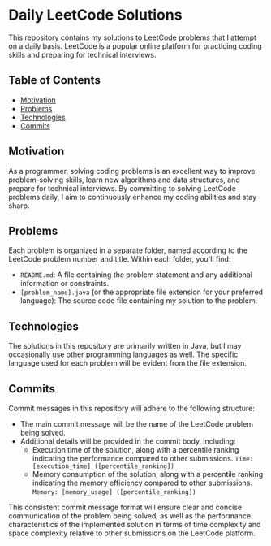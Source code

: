 # Daily LeetCode Solutions

This repository contains my solutions to LeetCode problems that I attempt on a daily basis. LeetCode is a popular online platform for practicing coding skills and preparing for technical interviews.

## Table of Contents

- [Motivation](#motivation)
- [Problems](#problems)
- [Technologies](#technologies)
- [Commits](#commits)

## Motivation

As a programmer, solving coding problems is an excellent way to improve problem-solving skills, learn new algorithms and data structures, and prepare for technical interviews. By committing to solving LeetCode problems daily, I aim to continuously enhance my coding abilities and stay sharp.

## Problems

Each problem is organized in a separate folder, named according to the LeetCode problem number and title. Within each folder, you'll find:

- `README.md`: A file containing the problem statement and any additional information or constraints.
- `[problem_name].java` (or the appropriate file extension for your preferred language): The source code file containing my solution to the problem.

## Technologies

The solutions in this repository are primarily written in Java, but I may occasionally use other programming languages as well. The specific language used for each problem will be evident from the file extension.

## Commits
Commit messages in this repository will adhere to the following structure:

- The main commit message will be the name of the LeetCode problem being solved.
- Additional details will be provided in the commit body, including:
  - Execution time of the solution, along with a percentile ranking indicating the performance compared to other submissions.
  `Time: [execution_time] ([percentile_ranking])`
  - Memory consumption of the solution, along with a percentile ranking indicating the memory efficiency compared to other submissions.
  `Memory: [memory_usage] ([percentile_ranking])`

This consistent commit message format will ensure clear and concise communication of the problem being solved, as well as the performance characteristics of the implemented solution in terms of time complexity and space complexity relative to other submissions on the LeetCode platform.
